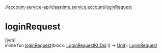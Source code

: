 //[account-service-api](../../index.md)/[classtime.service.account](index.md)/[loginRequest](login-request.md)

# loginRequest

[jvm]\
inline fun [loginRequest](login-request.md)(block: [LoginRequestKt.Dsl](-login-request-kt/-dsl/index.md).() -&gt; [Unit](https://kotlinlang.org/api/latest/jvm/stdlib/kotlin/-unit/index.html)): [LoginRequest](-login-request/index.md)
